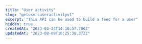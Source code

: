```yaml
---
title: "User activity"
slug: "getusersuseractivityv1"
excerpt: "This API can be used to build a feed for a user"
hidden: true
createdAt: "2023-03-24T14:10:57.706Z"
updatedAt: "2023-08-09T16:25:38.372Z"
---
```

